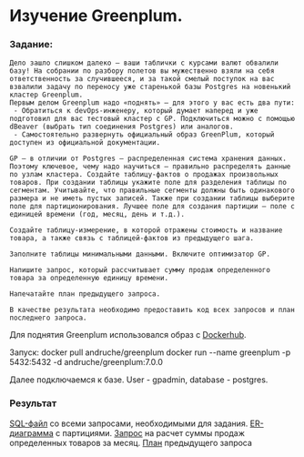 # Изучение Greenplum.
### Задание:
```
Дело зашло слишком далеко — ваши таблички с курсами валют обвалили базу! На собрании по разбору полетов вы мужественно взяли на себя ответственность за случившееся, и за такой смелый поступок на вас взвалили задачу по переносу уже старенькой базы Postgres на новенький кластер Greenplum. 
Первым делом Greenplum надо «поднять» — для этого у вас есть два пути:
 - Обратиться к devOps-инженеру, который думает наперед и уже подготовил для вас тестовый кластер с GP. Подключиться можно с помощью dBeaver (выбрать тип соединения Postgres) или аналогов.
 - Самостоятельно развернуть официальный образ GreenPlum, который доступен из официальной документации.
 
GP — в отличии от Postgres — распределенная система хранения данных. Поэтому ключевое, чему надо научиться — правильно распределять данные по узлам кластера. Создайте таблицу-фактов о продажах произвольных товаров. При создании таблицы укажите поле для разделения таблицы по сегментам. Учитывайте, что правильные сегменты должны быть одинакового размера и не иметь пустых записей. Также при создании таблицы выберите поле для партиционирования. Лучшее поле для создания партиции — поле с единицей времени (год, месяц, день и т.д.).

Создайте таблицу-измерение, в которой отражены стоимость и название товара, а также связь с таблицей-фактов из предыдущего шага.

Заполните таблицы минимальными данными. Включите оптимизатор GP. 

Напишите запрос, который рассчитывает сумму продаж определенного товара за определенную единицу времени. 

Напечатайте план предыдущего запроса. 

В качестве результата необходимо предоставить код всех запросов и план последнего запроса.
```

Для поднятия Greenplum использовался образ с [Dockerhub](https://hub.docker.com/r/andruche/greenplum).

Запуск: 
docker pull andruche/greenplum
docker run --name greenplum -p 5432:5432 -d andruche/greenplum:7.0.0

Далее подключаемся к базе. User - gpadmin, database - postgres.

### Результат
[SQL-файл](scripts.sql) со всеми запросами, необходимыми для задания.
[ER-диаграмма](images/1.png) с партициями. 
[Запрос](images/2.png) на расчет суммы продаж определенных товаров за месяц.
[План](_EXPLAIN_SELECT_.txt) предыдущего запроса
